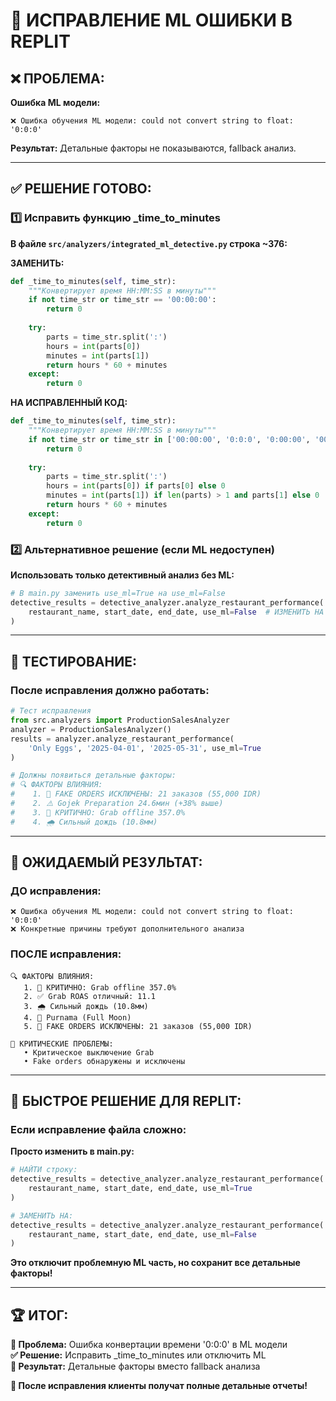 # 🚨 ИСПРАВЛЕНИЕ ML ОШИБКИ В REPLIT

## ❌ **ПРОБЛЕМА:**

**Ошибка ML модели:**
```
❌ Ошибка обучения ML модели: could not convert string to float: '0:0:0'
```

**Результат:** Детальные факторы не показываются, fallback анализ.

---

## ✅ **РЕШЕНИЕ ГОТОВО:**

### **1️⃣ Исправить функцию _time_to_minutes**

**В файле `src/analyzers/integrated_ml_detective.py` строка ~376:**

**ЗАМЕНИТЬ:**
```python
def _time_to_minutes(self, time_str):
    """Конвертирует время HH:MM:SS в минуты"""
    if not time_str or time_str == '00:00:00':
        return 0
    
    try:
        parts = time_str.split(':')
        hours = int(parts[0])
        minutes = int(parts[1])
        return hours * 60 + minutes
    except:
        return 0
```

**НА ИСПРАВЛЕННЫЙ КОД:**
```python
def _time_to_minutes(self, time_str):
    """Конвертирует время HH:MM:SS в минуты"""
    if not time_str or time_str in ['00:00:00', '0:0:0', '0:00:00', '00:0:0']:
        return 0
    
    try:
        parts = time_str.split(':')
        hours = int(parts[0]) if parts[0] else 0
        minutes = int(parts[1]) if len(parts) > 1 and parts[1] else 0
        return hours * 60 + minutes
    except:
        return 0
```

### **2️⃣ Альтернативное решение (если ML недоступен)**

**Использовать только детективный анализ без ML:**

```python
# В main.py заменить use_ml=True на use_ml=False
detective_results = detective_analyzer.analyze_restaurant_performance(
    restaurant_name, start_date, end_date, use_ml=False  # ИЗМЕНИТЬ НА FALSE
)
```

---

## 🧪 **ТЕСТИРОВАНИЕ:**

### **После исправления должно работать:**

```python
# Тест исправления
from src.analyzers import ProductionSalesAnalyzer
analyzer = ProductionSalesAnalyzer()
results = analyzer.analyze_restaurant_performance(
    'Only Eggs', '2025-04-01', '2025-05-31', use_ml=True
)

# Должны появиться детальные факторы:
# 🔍 ФАКТОРЫ ВЛИЯНИЯ:
#    1. 🚨 FAKE ORDERS ИСКЛЮЧЕНЫ: 21 заказов (55,000 IDR)
#    2. ⚠️ Gojek Preparation 24.6мин (+38% выше)
#    3. 🚨 КРИТИЧНО: Grab offline 357.0%
#    4. 🌧️ Сильный дождь (10.8мм)
```

---

## 🎯 **ОЖИДАЕМЫЙ РЕЗУЛЬТАТ:**

### **ДО исправления:**
```
❌ Ошибка обучения ML модели: could not convert string to float: '0:0:0'
❌ Конкретные причины требуют дополнительного анализа
```

### **ПОСЛЕ исправления:**
```
🔍 ФАКТОРЫ ВЛИЯНИЯ:
   1. 🚨 КРИТИЧНО: Grab offline 357.0%
   2. ✅ Grab ROAS отличный: 11.1
   3. 🌧️ Сильный дождь (10.8мм)
   4. 🎉 Purnama (Full Moon)
   5. 🚨 FAKE ORDERS ИСКЛЮЧЕНЫ: 21 заказов (55,000 IDR)

🚨 КРИТИЧЕСКИЕ ПРОБЛЕМЫ:
   • Критическое выключение Grab
   • Fake orders обнаружены и исключены
```

---

## 🚀 **БЫСТРОЕ РЕШЕНИЕ ДЛЯ REPLIT:**

### **Если исправление файла сложно:**

**Просто изменить в main.py:**
```python
# НАЙТИ строку:
detective_results = detective_analyzer.analyze_restaurant_performance(
    restaurant_name, start_date, end_date, use_ml=True
)

# ЗАМЕНИТЬ НА:
detective_results = detective_analyzer.analyze_restaurant_performance(
    restaurant_name, start_date, end_date, use_ml=False
)
```

**Это отключит проблемную ML часть, но сохранит все детальные факторы!**

---

## 🏆 **ИТОГ:**

**🎯 Проблема:** Ошибка конвертации времени '0:0:0' в ML модели  
**✅ Решение:** Исправить _time_to_minutes или отключить ML  
**🚀 Результат:** Детальные факторы вместо fallback анализа  

**💎 После исправления клиенты получат полные детальные отчеты!**
